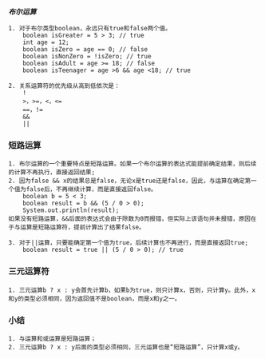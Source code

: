 ***布尔运算***

	1. 对于布尔类型boolean，永远只有true和false两个值。
		boolean isGreater = 5 > 3; // true
		int age = 12;
		boolean isZero = age == 0; // false
		boolean isNonZero = !isZero; // true
		boolean isAdult = age >= 18; // false
		boolean isTeenager = age >6 && age <18; // true

	2. 关系运算符的优先级从高到低依次是：
		!
		>，>=，<，<=
		==，!=
		&&
		||

### 短路运算
	1. 布尔运算的一个重要特点是短路运算。如果一个布尔运算的表达式能提前确定结果，则后续的计算不再执行，直接返回结果;
	2. 因为false && x的结果总是false，无论x是true还是false，因此，与运算在确定第一个值为false后，不再继续计算，而是直接返回false。
		boolean b = 5 < 3;
		boolean result = b && (5 / 0 > 0);
		System.out.println(result);
	如果没有短路运算，&&后面的表达式会由于除数为0而报错，但实际上该语句并未报错，原因在于与运算是短路运算符，提前计算出了结果false。

	3. 对于||运算，只要能确定第一个值为true，后续计算也不再进行，而是直接返回true;
		boolean result = true || (5 / 0 > 0); // true

### 三元运算符
	1. 三元运算b ? x : y会首先计算b，如果b为true，则只计算x，否则，只计算y。此外，x和y的类型必须相同，因为返回值不是boolean，而是x和y之一。


### 小结
	1. 与运算和或运算是短路运算；
	2. 三元运算b ? x : y后面的类型必须相同，三元运算也是“短路运算”，只计算x或y。





